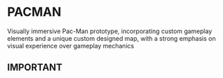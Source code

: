 # PACMAN
Visually immersive Pac-Man prototype, incorporating custom gameplay elements and a  unique custom designed map, with a strong emphasis on visual experience over gameplay mechanics
## IMPORTANT
